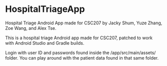 # HospitalTriageApp
Hospital Triage Android App made for CSC207 by Jacky Shum, Yuze Zhang, Zoe Wang, and Alex Tse.

This is a hospital triage Android app made for CSC207, patched to work with Android Studio and Gradle builds. 

Login with user ID and passwords found inside the /app/src/main/assets/ folder. You can play around with the patient data found in that same folder. 
